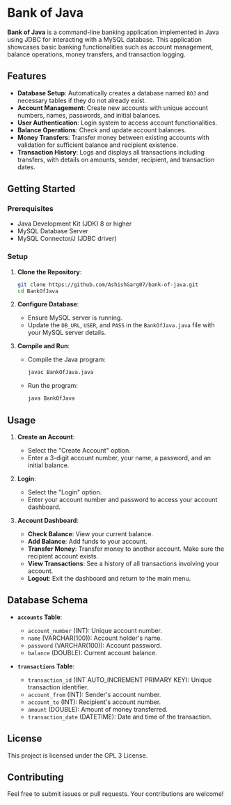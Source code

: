 # Bank of Java

**Bank of Java** is a command-line banking application implemented in Java using JDBC for interacting with a MySQL database. This application showcases basic banking functionalities such as account management, balance operations, money transfers, and transaction logging.

## Features

- **Database Setup**: Automatically creates a database named `BOJ` and necessary tables if they do not already exist.
- **Account Management**: Create new accounts with unique account numbers, names, passwords, and initial balances.
- **User Authentication**: Login system to access account functionalities.
- **Balance Operations**: Check and update account balances.
- **Money Transfers**: Transfer money between existing accounts with validation for sufficient balance and recipient existence.
- **Transaction History**: Logs and displays all transactions including transfers, with details on amounts, sender, recipient, and transaction dates.

## Getting Started

### Prerequisites

- Java Development Kit (JDK) 8 or higher
- MySQL Database Server
- MySQL Connector/J (JDBC driver)

### Setup

1. **Clone the Repository**:
    ```bash
    git clone https://github.com/AshishGarg07/bank-of-java.git
    cd BankOfJava
    ```

2. **Configure Database**:
    - Ensure MySQL server is running.
    - Update the `DB_URL`, `USER`, and `PASS` in the `BankOfJava.java` file with your MySQL server details.

3. **Compile and Run**:
    - Compile the Java program:
      ```bash
      javac BankOfJava.java
      ```
    - Run the program:
      ```bash
      java BankOfJava
      ```

## Usage

1. **Create an Account**:
    - Select the "Create Account" option.
    - Enter a 3-digit account number, your name, a password, and an initial balance.

2. **Login**:
    - Select the "Login" option.
    - Enter your account number and password to access your account dashboard.

3. **Account Dashboard**:
    - **Check Balance**: View your current balance.
    - **Add Balance**: Add funds to your account.
    - **Transfer Money**: Transfer money to another account. Make sure the recipient account exists.
    - **View Transactions**: See a history of all transactions involving your account.
    - **Logout**: Exit the dashboard and return to the main menu.

## Database Schema

- **`accounts` Table**:
  - `account_number` (INT): Unique account number.
  - `name` (VARCHAR(100)): Account holder's name.
  - `password` (VARCHAR(100)): Account password.
  - `balance` (DOUBLE): Current account balance.

- **`transactions` Table**:
  - `transaction_id` (INT AUTO_INCREMENT PRIMARY KEY): Unique transaction identifier.
  - `account_from` (INT): Sender's account number.
  - `account_to` (INT): Recipient's account number.
  - `amount` (DOUBLE): Amount of money transferred.
  - `transaction_date` (DATETIME): Date and time of the transaction.

## License

This project is licensed under the GPL 3 License.

## Contributing

Feel free to submit issues or pull requests. Your contributions are welcome!

